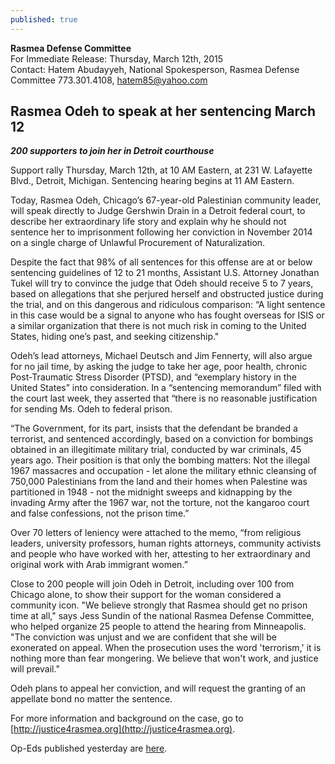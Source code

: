 ```yaml
---
published: true
---
```


**Rasmea Defense Committee**
<br>For Immediate Release: Thursday, March 12th, 2015
<br>Contact: Hatem Abudayyeh, National Spokesperson, Rasmea Defense Committee
773.301.4108, hatem85@yahoo.com
 
## Rasmea Odeh to speak at her sentencing March 12
_**200 supporters to join her in Detroit courthouse**_

Support rally Thursday, March 12th, at 10 AM Eastern, at 231 W. Lafayette Blvd., Detroit, Michigan.  Sentencing hearing begins at 11 AM Eastern.
 
Today, Rasmea Odeh, Chicago’s 67-year-old Palestinian community leader, will speak directly to Judge Gershwin Drain in a Detroit federal court, to describe her extraordinary life story and explain why he should not sentence her to imprisonment following her conviction in November 2014 on a single charge of Unlawful Procurement of Naturalization. 
 
Despite the fact that 98% of all sentences for this offense are at or below sentencing guidelines of 12 to 21 months, Assistant U.S. Attorney Jonathan Tukel will try to convince the judge that Odeh should receive 5 to 7 years, based on allegations that she perjured herself and obstructed justice during the trial, and on this dangerous and ridiculous comparison: “A light sentence in this case would be a signal to anyone who has fought overseas for ISIS or a similar organization that there is not much risk in coming to the United States, hiding one’s past, and seeking citizenship."
 
Odeh’s lead attorneys, Michael Deutsch and Jim Fennerty, will also argue for no jail time, by asking the judge to take her age, poor health, chronic Post-Traumatic Stress Disorder (PTSD), and “exemplary history in the United States” into consideration.  In a “sentencing memorandum” filed with the court last week, they asserted that “there is no reasonable justification for sending Ms. Odeh to federal prison.
 
“The Government, for its part, insists that the defendant be branded a terrorist, and sentenced accordingly, based on a conviction for bombings obtained in an illegitimate military trial, conducted by war criminals, 45 years ago.  Their position is that only the bombing matters: Not the illegal 1967 massacres and occupation - let alone the military ethnic cleansing of 750,000 Palestinians from the land and their homes when Palestine was partitioned in 1948 - not the midnight sweeps and kidnapping by the invading Army after the 1967 war, not the torture, not the kangaroo court and false confessions, not the prison time.”
 
Over 70 letters of leniency were attached to the memo, “from religious leaders, university professors, human rights attorneys, community activists and people who have worked with her, attesting to her extraordinary and original work with Arab immigrant women.”  

Close to 200 people will join Odeh in Detroit, including over 100 from Chicago alone, to show their support for the woman considered a community icon.  "We believe strongly that Rasmea should get no prison time at all," says Jess Sundin of the national Rasmea Defense Committee, who helped organize 25 people to attend the hearing from Minneapolis.  "The conviction was unjust and we are confident that she will be exonerated on appeal.  When the prosecution uses the word 'terrorism,' it is nothing more than fear mongering.  We believe that won't work, and justice will prevail."

Odeh plans to appeal her conviction, and will request the granting of an appellate bond no matter the sentence.
 
For more information and background on the case, go to [http://justice4rasmea.org](http://justice4rasmea.org). 
 
Op-Eds published yesterday are [here](http://www.stopfbi.net/2015/3/11/solidarity-rasmea-odeh).
